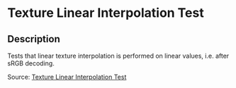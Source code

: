 # Texture Linear Interpolation Test

## Description

Tests that linear texture interpolation is performed on linear values, i.e. after sRGB decoding.

Source: [Texture Linear Interpolation Test](https://github.com/KhronosGroup/glTF-Sample-Assets/tree/6f5b2f56eb285aa25b86f2de992596e596c5182d/Models/TextureLinearInterpolationTest)
